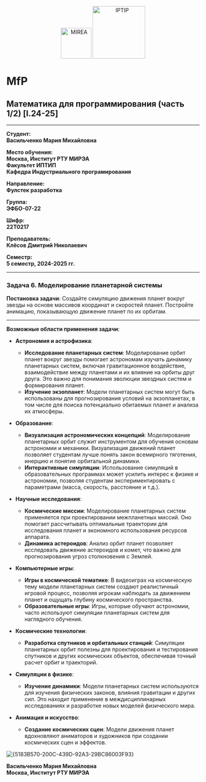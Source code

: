 <p align="center">
  <img src="https://www.mirea.ru/upload/medialibrary/c1a/MIREA_Gerb_Colour.jpg" alt="MIREA" width="80"/>
  <img src="https://www.mirea.ru/upload/medialibrary/26c/FTI_colour.jpg" alt="IPTIP" width="137"/> 
</p>

# MfP
## Математика для программирования (часть 1/2) [I.24-25]
---

**Студент:**  
**Васильченко Мария Михайловна**  

**Место обучения:**  
**Москва, Институт РТУ МИРЭА**  
**Факультет ИПТИП**  
**Кафедра Индустриального програмирования**  

**Направление:**  
**Фулстек разработка**  

**Группа:**  
**ЭФБО-07-22**  

**Шифр:**  
**22Т0217**  

**Преподаватель:**  
**Клёсов Дмитрий Николаевич**  

**Семестр:**  
**5 семестр, 2024-2025 гг.**

---
### Задача 6. Моделирование планетарной системы

**Постановка задачи**: Создайте симуляцию движения планет вокруг звезды на основе массивов координат и скоростей планет. Постройте анимацию, показывающую движение планет по их орбитам.

---

**Возможные области применения задачи**:

- **Астрономия и астрофизика**:
  - **Исследование планетарных систем**: Моделирование орбит планет вокруг звезды помогает астрономам изучать динамику планетарных систем, включая гравитационное воздействие, взаимодействие между планетами и их влияние на орбиты друг друга. Это важно для понимания эволюции звездных систем и формирования планет.
  - **Изучение экзопланет**: Модели планетарных систем могут быть использованы для прогнозирования условий на экзопланетах, в том числе для поиска потенциально обитаемых планет и анализа их атмосферы.

- **Образование**:
  - **Визуализация астрономических концепций**: Моделирование планетарных орбит служит инструментом для обучения основам астрономии и механики. Визуализация движений планет позволяет студентам лучше понять закон всемирного тяготения, инерцию и понятие орбитальной динамики.
  - **Интерактивные симуляции**: Использование симуляций в образовательных программах может усилить интерес к физике и астрономии, позволяя студентам экспериментировать с параметрами (масса, скорость, расстояние и т.д.).

- **Научные исследования**:
  - **Космические миссии**: Моделирование планетарных систем применяется при проектировании межпланетных миссий. Оно помогает рассчитывать оптимальные траектории для исследования планет и экономного использования ресурсов аппарата.
  - **Динамика астероидов**: Анализ орбит планет позволяет исследовать движение астероидов и комет, что важно для прогнозирования угроз столкновения с Землей.

- **Компьютерные игры**:
  - **Игры в космической тематике**: В видеоиграх на космическую тему модели планетарных систем создают реалистичный игровой процесс, позволяя игрокам наблюдать за движением планет и ощущать глубину космического пространства.
  - **Образовательные игры**: Игры, которые обучают астрономии, часто используют симуляции планетарных систем для наглядного обучения.

- **Космические технологии**:
  - **Разработка спутников и орбитальных станций**: Симуляции планетарных орбит полезны для проектирования и тестирования спутников и других космических объектов, обеспечивая точный расчет орбит и траекторий.

- **Симуляции в физике**:
  - **Изучение динамики**: Модели планетарных систем используются для изучения физических законов, влияния гравитации и других сил. Это находит применение в междисциплинарных исследованиях и разработке новых моделей физического мира.

- **Анимация и искусство**:
  - **Создание космических сцен**: Модели движения планет вдохновляют аниматоров и художников при создании космических сцен и эффектов.

![{5183B570-200C-439D-92A3-29BC86003F93}](https://github.com/user-attachments/assets/d9675d2d-28fa-47c8-bdf2-816143f8956c)

**Васильченко Мария Михайловна**  
**Москва, Институт РТУ МИРЭА**
